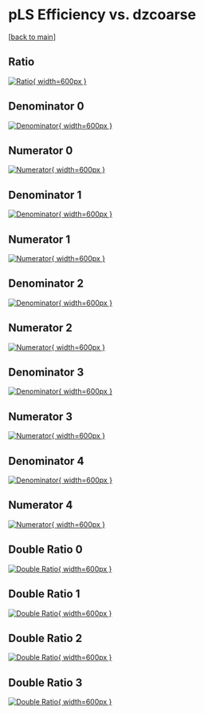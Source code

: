 # pLS Efficiency vs. dzcoarse

[[back to main](./)]



## Ratio

[![Ratio](../mtv/var/pLS_xtr_321_1_eff_dzcoarse.png){ width=600px }](../mtv/var/pLS_xtr_321_1_eff_dzcoarse.pdf)

## Denominator 0

[![Denominator](../mtv/den/pLS_xtr_321_1_eff_dzcoarse_den0.png){ width=600px }](../mtv/den/pLS_xtr_321_1_eff_dzcoarse_den0.pdf)

## Numerator 0

[![Numerator](../mtv/num/pLS_xtr_321_1_eff_dzcoarse_num0.png){ width=600px }](../mtv/num/pLS_xtr_321_1_eff_dzcoarse_num0.pdf)

## Denominator 1

[![Denominator](../mtv/den/pLS_xtr_321_1_eff_dzcoarse_den1.png){ width=600px }](../mtv/den/pLS_xtr_321_1_eff_dzcoarse_den1.pdf)

## Numerator 1

[![Numerator](../mtv/num/pLS_xtr_321_1_eff_dzcoarse_num1.png){ width=600px }](../mtv/num/pLS_xtr_321_1_eff_dzcoarse_num1.pdf)

## Denominator 2

[![Denominator](../mtv/den/pLS_xtr_321_1_eff_dzcoarse_den2.png){ width=600px }](../mtv/den/pLS_xtr_321_1_eff_dzcoarse_den2.pdf)

## Numerator 2

[![Numerator](../mtv/num/pLS_xtr_321_1_eff_dzcoarse_num2.png){ width=600px }](../mtv/num/pLS_xtr_321_1_eff_dzcoarse_num2.pdf)

## Denominator 3

[![Denominator](../mtv/den/pLS_xtr_321_1_eff_dzcoarse_den3.png){ width=600px }](../mtv/den/pLS_xtr_321_1_eff_dzcoarse_den3.pdf)

## Numerator 3

[![Numerator](../mtv/num/pLS_xtr_321_1_eff_dzcoarse_num3.png){ width=600px }](../mtv/num/pLS_xtr_321_1_eff_dzcoarse_num3.pdf)

## Denominator 4

[![Denominator](../mtv/den/pLS_xtr_321_1_eff_dzcoarse_den4.png){ width=600px }](../mtv/den/pLS_xtr_321_1_eff_dzcoarse_den4.pdf)

## Numerator 4

[![Numerator](../mtv/num/pLS_xtr_321_1_eff_dzcoarse_num4.png){ width=600px }](../mtv/num/pLS_xtr_321_1_eff_dzcoarse_num4.pdf)

## Double Ratio 0

[![Double Ratio](../mtv/ratio/pLS_xtr_321_1_eff_dzcoarse_ratio0.png){ width=600px }](../mtv/ratio/pLS_xtr_321_1_eff_dzcoarse_ratio0.pdf)

## Double Ratio 1

[![Double Ratio](../mtv/ratio/pLS_xtr_321_1_eff_dzcoarse_ratio1.png){ width=600px }](../mtv/ratio/pLS_xtr_321_1_eff_dzcoarse_ratio1.pdf)

## Double Ratio 2

[![Double Ratio](../mtv/ratio/pLS_xtr_321_1_eff_dzcoarse_ratio2.png){ width=600px }](../mtv/ratio/pLS_xtr_321_1_eff_dzcoarse_ratio2.pdf)

## Double Ratio 3

[![Double Ratio](../mtv/ratio/pLS_xtr_321_1_eff_dzcoarse_ratio3.png){ width=600px }](../mtv/ratio/pLS_xtr_321_1_eff_dzcoarse_ratio3.pdf)

